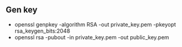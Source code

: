 ## Gen key
- openssl genpkey -algorithm RSA -out private_key.pem -pkeyopt rsa_keygen_bits:2048
- openssl rsa -pubout -in private_key.pem -out public_key.pem